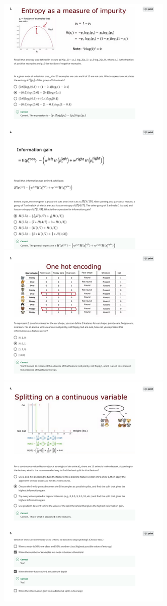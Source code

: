 ![](https://github.com/ratewalamit/Machine-Learning-Andrew-Ng/blob/9d6b795c6a43d44b2c498df8ad3225f8c8849728/C2%20-%20Advanced%20Learning%20Algorithms/week4/practice-quiz-decision-tree-learning/ss1.png)
![](https://github.com/ratewalamit/Machine-Learning-Andrew-Ng/blob/9d6b795c6a43d44b2c498df8ad3225f8c8849728/C2%20-%20Advanced%20Learning%20Algorithms/week4/practice-quiz-decision-tree-learning/ss2.png)
![](https://github.com/ratewalamit/Machine-Learning-Andrew-Ng/blob/9d6b795c6a43d44b2c498df8ad3225f8c8849728/C2%20-%20Advanced%20Learning%20Algorithms/week4/practice-quiz-decision-tree-learning/ss3.png)